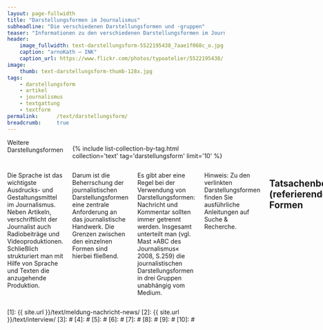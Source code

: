 ```yaml
---
layout: page-fullwidth
title: "Darstellungsformen im Journalismus"
subheadline: "Die verschiedenen Darstellungsformen und -gruppen"
teaser: "Informationen zu den verschiedenen Darstellungsformen im Journalismus und die drei Gruppen der Darstellungsformen."
header:
    image_fullwidth: text-darstellungsform-5522195438_7aae1f068c_o.jpg
    caption: "arnoKath – INK"
    caption_url: https://www.flickr.com/photos/typoatelier/5522195438/
image:
    thumb: text-darstellungsform-thumb-128x.jpg
tags:
    - darstellungsform
    - artikel
    - journalismus
    - textgattung
    - textform
permalink:      /text/darstellungsform/
breadcrumb:     true
---
```

<div class="row">
<div class="medium-5 medium-push-7 columns" markdown="1">

<div class="font-size-h4 b10 sans">Weitere Darstellungsformen</div>

{% include list-collection-by-tag.html collection='text' tag='darstellungsform' limit='10' %}


</div><!-- /.medium-5.columns -->


<div class="medium-7 medium-pull-5 columns" markdown="1">

Die Sprache ist das wichtigste Ausdrucks- und Gestaltungsmittel im Journalismus. Neben Artikeln, verschriftlicht der Journalist auch Radiobeiträge und Videoproduktionen. Schließlich strukturiert man mit Hilfe von Sprache und Texten die anzugehende Produktion.

Darum ist die Beherrschung der journalistischen Darstellungsformen eine zentrale Anforderung an das journalistische Handwerk. Die Grenzen zwischen den einzelnen Formen sind hierbei fließend.

Es gibt aber eine Regel bei der Verwendung von Darstellungsformen: Nachricht und Kommentar sollten immer getrennt werden. Insgesamt unterteilt man (vgl. Mast »ABC des Journalismus« 2008, S.259) die journalistischen Darstellungsformen in drei Gruppen unabhängig vom Medium.

Hinweis: Zu den verlinkten Darstellungsformen finden Sie ausführliche Anleitungen auf Suche & Recherche.



## Tatsachenbetonte (referierende) Formen

* [Nachricht][1]
    * Wortnachricht – Meldung und Bericht
    * Bildnachricht – Foto und Infografik
* Reportage
* Feature
* [Interview][2]
* Dokumentation



## Meinungsbetonte Formen

* (politisch urteilender) Leitartikel
* Kommentar
* Glosse
* Kritik
* Essay  – urteilt politisch oder ästhetisch


## Fantasiebetonte Formen

* Zeitungsroman
* Kurzgeschichte
* Feuilleton
* Spielfilm
* Hörspiel
* Fernsehspiel
* Lied
* Comics
* Witzzeichnungen



## Weitere Darstellungsformen

{% include list-collection-by-tag.html collection='text' tag='darstellungsform' limit='10' %}


</div><!-- /.medium-7.columns -->
</div><!-- /.row -->




 [1]: {{ site.url }}/text/meldung-nachricht-news/
 [2]: {{ site.url }}/text/interview/
 [3]: #
 [4]: #
 [5]: #
 [6]: #
 [7]: #
 [8]: #
 [9]: #
 [10]: #